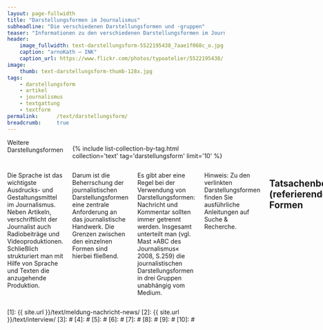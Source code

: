 ```yaml
---
layout: page-fullwidth
title: "Darstellungsformen im Journalismus"
subheadline: "Die verschiedenen Darstellungsformen und -gruppen"
teaser: "Informationen zu den verschiedenen Darstellungsformen im Journalismus und die drei Gruppen der Darstellungsformen."
header:
    image_fullwidth: text-darstellungsform-5522195438_7aae1f068c_o.jpg
    caption: "arnoKath – INK"
    caption_url: https://www.flickr.com/photos/typoatelier/5522195438/
image:
    thumb: text-darstellungsform-thumb-128x.jpg
tags:
    - darstellungsform
    - artikel
    - journalismus
    - textgattung
    - textform
permalink:      /text/darstellungsform/
breadcrumb:     true
---
```

<div class="row">
<div class="medium-5 medium-push-7 columns" markdown="1">

<div class="font-size-h4 b10 sans">Weitere Darstellungsformen</div>

{% include list-collection-by-tag.html collection='text' tag='darstellungsform' limit='10' %}


</div><!-- /.medium-5.columns -->


<div class="medium-7 medium-pull-5 columns" markdown="1">

Die Sprache ist das wichtigste Ausdrucks- und Gestaltungsmittel im Journalismus. Neben Artikeln, verschriftlicht der Journalist auch Radiobeiträge und Videoproduktionen. Schließlich strukturiert man mit Hilfe von Sprache und Texten die anzugehende Produktion.

Darum ist die Beherrschung der journalistischen Darstellungsformen eine zentrale Anforderung an das journalistische Handwerk. Die Grenzen zwischen den einzelnen Formen sind hierbei fließend.

Es gibt aber eine Regel bei der Verwendung von Darstellungsformen: Nachricht und Kommentar sollten immer getrennt werden. Insgesamt unterteilt man (vgl. Mast »ABC des Journalismus« 2008, S.259) die journalistischen Darstellungsformen in drei Gruppen unabhängig vom Medium.

Hinweis: Zu den verlinkten Darstellungsformen finden Sie ausführliche Anleitungen auf Suche & Recherche.



## Tatsachenbetonte (referierende) Formen

* [Nachricht][1]
    * Wortnachricht – Meldung und Bericht
    * Bildnachricht – Foto und Infografik
* Reportage
* Feature
* [Interview][2]
* Dokumentation



## Meinungsbetonte Formen

* (politisch urteilender) Leitartikel
* Kommentar
* Glosse
* Kritik
* Essay  – urteilt politisch oder ästhetisch


## Fantasiebetonte Formen

* Zeitungsroman
* Kurzgeschichte
* Feuilleton
* Spielfilm
* Hörspiel
* Fernsehspiel
* Lied
* Comics
* Witzzeichnungen



## Weitere Darstellungsformen

{% include list-collection-by-tag.html collection='text' tag='darstellungsform' limit='10' %}


</div><!-- /.medium-7.columns -->
</div><!-- /.row -->




 [1]: {{ site.url }}/text/meldung-nachricht-news/
 [2]: {{ site.url }}/text/interview/
 [3]: #
 [4]: #
 [5]: #
 [6]: #
 [7]: #
 [8]: #
 [9]: #
 [10]: #